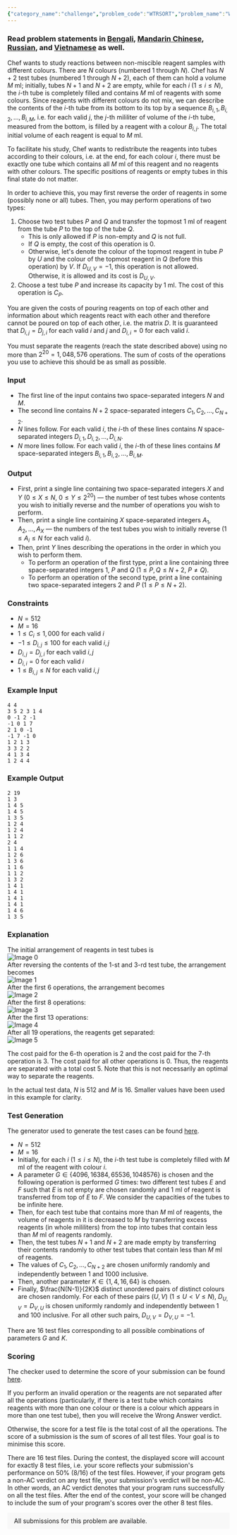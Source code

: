 ```yaml
---
{"category_name":"challenge","problem_code":"WTRSORT","problem_name":"Water Sort Puzzle (Challenge)","problemComponents":{"constraints":"","constraintsState":false,"subtasks":"","subtasksState":false,"inputFormat":"","inputFormatState":false,"outputFormat":"","outputFormatState":false,"sampleTestCases":{}},"video_editorial_url":"","languages_supported":{"0":"CPP14","1":"C","2":"JAVA","3":"PYTH 3.6","4":"CPP17","5":"PYTH","6":"PYP3","7":"CS2","8":"ADA","9":"PYPY","10":"TEXT","11":"PAS fpc","12":"NODEJS","13":"RUBY","14":"PHP","15":"GO","16":"HASK","17":"TCL","18":"PERL","19":"SCALA","20":"LUA","21":"kotlin","22":"BASH","23":"JS","24":"LISP sbcl","25":"rust","26":"PAS gpc","27":"BF","28":"CLOJ","29":"R","30":"D","31":"CAML","32":"FORT","33":"ASM","34":"swift","35":"FS","36":"WSPC","37":"LISP clisp","38":"SQL","39":"SCM guile","40":"PERL6","41":"ERL","42":"CLPS","43":"ICK","44":"NICE","45":"PRLG","46":"ICON","47":"COB","48":"SCM chicken","49":"PIKE","50":"SCM qobi","51":"ST","52":"SQLQ","53":"NEM"},"max_timelimit":5,"source_sizelimit":50000,"problem_author":"jay_1048576","problem_tester":"","date_added":"23-03-2021","tags":{"0":"april21","1":"greedy","2":"heuristic","3":"implementation","4":"jay_1048576","5":"tie"},"problem_difficulty_level":"Unavailable","best_tag":"","editorial_url":"https://discuss.codechef.com/problems/WTRSORT","time":{"view_start_date":1618219800,"submit_start_date":1618219800,"visible_start_date":1618219800,"end_date":1735669800},"is_direct_submittable":false,"problemDiscussURL":"https://discuss.codechef.com/search?q=WTRSORT","is_proctored":false,"visitedContests":{},"layout":"problem"}
---
```

### Read problem statements in [Bengali](https://www.codechef.com/download/translated/APRIL21/bengali/WTRSORT.pdf), [Mandarin Chinese](https://www.codechef.com/download/translated/APRIL21/mandarin/WTRSORT.pdf), [Russian](https://www.codechef.com/download/translated/APRIL21/russian/WTRSORT.pdf), and [Vietnamese](https://www.codechef.com/download/translated/APRIL21/vietnamese/WTRSORT.pdf) as well.

Chef wants to study reactions between non-miscible reagent samples with different colours. There are $N$ colours (numbered $1$ through $N$). Chef has $N+2$ test tubes (numbered $1$ through $N+2$), each of them can hold a volume $M$ ml; initially, tubes $N+1$ and $N+2$ are empty, while for each $i$ ($1 \le i \le N$), the $i$-th tube is completely filled and contains $M$ ml of reagents with some colours. Since reagents with different colours do not mix, we can describe the contents of the $i$-th tube from its bottom to its top by a sequence $B_{i,1}, B_{i,2}, \ldots, B_{i,M}$, i.e. for each valid $j$, the $j$-th mililiter of volume of the $i$-th tube, measured from the bottom, is filled by a reagent with a colour $B_{i,j}$. The total initial volume of each reagent is equal to $M$ ml.

To facilitate his study, Chef wants to redistribute the reagents into tubes according to their colours, i.e. at the end, for each colour $i$, there must be exactly one tube which contains all $M$ ml of this reagent and no reagents with other colours. The specific positions of reagents or empty tubes in this final state do not matter.

In order to achieve this, you may first reverse the order of reagents in some (possibly none or all) tubes. Then, you may perform operations of two types:
1. Choose two test tubes $P$ and $Q$ and transfer the topmost $1$ ml of reagent from the tube $P$ to the top of the tube $Q$.
    - This is only allowed if $P$ is non-empty and $Q$ is not full.
    - If $Q$ is empty, the cost of this operation is $0$.
    - Otherwise, let's denote the colour of the topmost reagent in tube $P$ by $U$ and the colour of the topmost reagent in $Q$ (before this operation) by $V$. If $D_{U,V} = -1$, this operation is not allowed. Otherwise, it is allowed and its cost is $D_{U,V}$.
2. Choose a test tube $P$ and increase its capacity by $1$ ml. The cost of this operation is $C_P$.

You are given the costs of pouring reagents on top of each other and information about which reagents react with each other and therefore cannot be poured on top of each other, i.e. the matrix $D$. It is guaranteed that $D_{i,j} = D_{j,i}$ for each valid $i$ and $j$ and $D_{i,i} = 0$ for each valid $i$.

You must separate the reagents (reach the state described above) using no more than $2^{20} = 1,048,576$ operations. The sum of costs of the operations you use to achieve this should be as small as possible.

### Input
- The first line of the input contains two space-separated integers $N$ and $M$.
- The second line contains $N+2$ space-separated integers $C_1, C_2, \ldots, C_{N+2}$.
- $N$ lines follow. For each valid $i$, the $i$-th of these lines contains $N$ space-separated integers $D_{i,1}, D_{i,2}, \ldots, D_{i,N}$.
- $N$ more lines follow. For each valid $i$, the $i$-th of these lines contains $M$ space-separated integers $B_{i,1}, B_{i,2}, \ldots, B_{i,M}$.

### Output
- First, print a single line containing two space-separated integers $X$ and $Y$ ($0 \leq X \leq N$, $0 \leq Y \leq 2^{20}$) ― the number of test tubes whose contents you wish to initially reverse and the number of operations you wish to perform.
- Then, print a single line containing $X$ space-separated integers $A_1, A_2, \ldots, A_X$ ― the numbers of the test tubes you wish to initially reverse ($1 \leq A_i \leq N$ for each valid $i$).
- Then, print $Y$ lines describing the operations in the order in which you wish to perform them.
    - To perform an operation of the first type, print a line containing three space-separated integers $1$, $P$ and $Q$ ($1 \le P, Q \le N+2$, $P \neq Q$).
    - To perform an operation of the second type, print a line containing two space-separated integers $2$ and $P$ ($1 \le P \le N+2$).

### Constraints
- $N = 512$
- $M = 16$
- $1 \leq C_i \leq 1,000$ for each valid $i$
- $-1 \leq D_{i,j} \leq 100$ for each valid $i,j$
- $D_{i,j} = D_{j,i}$ for each valid $i,j$
- $D_{i,i} = 0$ for each valid $i$
- $1 \leq B_{i,j} \leq N$ for each valid $i,j$

### Example Input
```
4 4
3 5 2 3 1 4
0 -1 2 -1
-1 0 1 7
2 1 0 -1
-1 7 -1 0
1 2 1 3
3 3 2 2
4 1 3 4
1 2 4 4
```

### Example Output
```
2 19
1 3
1 4 5
1 4 5
1 3 5
1 2 4
1 2 4
1 1 2
2 4
1 1 4
1 2 6
1 3 6
1 1 6
1 1 2
1 3 2
1 4 1
1 4 1
1 4 1
1 4 1
1 4 6
1 3 5
```
	
### Explanation
The initial arrangement of reagents in test tubes is  
![Image 0](https://s3.amazonaws.com/codechef_shared/download/Images/APRIL21/WTRSORT/WTRSORT+Sample+Initial.png)  
After reversing the contents of the $1$-st and $3$-rd test tube, the arrangement becomes  
![Image 1](https://s3.amazonaws.com/codechef_shared/download/Images/APRIL21/WTRSORT/WTRSORT+Sample+Move+-+0.png)  
After the first $6$ operations, the arrangement becomes  
![Image 2](https://s3.amazonaws.com/codechef_shared/download/Images/APRIL21/WTRSORT/WTRSORT+Sample+Move+-+6.png)  
After the first $8$ operations:  
![Image 3](https://s3.amazonaws.com/codechef_shared/download/Images/APRIL21/WTRSORT/WTRSORT+Sample+Move+-+8.png)  
After the first $13$ operations:  
![Image 4](https://s3.amazonaws.com/codechef_shared/download/Images/APRIL21/WTRSORT/WTRSORT+Sample+Move+-+13.png)  
After all $19$ operations, the reagents get separated:  
![Image 5](https://s3.amazonaws.com/codechef_shared/download/Images/APRIL21/WTRSORT/WTRSORT+Sample+Move+-+19.png)

The cost paid for the $6$-th operation is $2$ and the cost paid for the $7$-th operation is $3$. The cost paid for all other operations is $0$. Thus, the reagents are separated with a total cost $5$. Note that this is not necessarily an optimal way to separate the reagents.

In the actual test data, $N$ is $512$ and $M$ is $16$. Smaller values have been used in this example for clarity.

### Test Generation
The generator used to generate the test cases can be found [here](https://s3.amazonaws.com/codechef_shared/download/Images/APRIL21/WTRSORT/WTRSORT+Public+Generator.cpp).

- $N = 512$
- $M = 16$
- Initially, for each $i$ ($1 \le i \le N$), the $i$-th test tube is completely filled with $M$ ml of the reagent with colour $i$.
- A parameter $G \in \{4096, 16384, 65536, 1048576\}$ is chosen and the following operation is performed $G$ times: two different test tubes $E$ and $F$ such that $E$ is not empty are chosen randomly and $1$ ml of reagent is transferred from top of $E$ to $F$. We consider the capacities of the tubes to be infinite here.
- Then, for each test tube that contains more than $M$ ml of reagents, the volume of reagents in it is decreased to $M$ by transferring excess reagents (in whole mililiters) from the top into tubes that contain less than $M$ ml of reagents randomly.
- Then, the test tubes $N+1$ and $N+2$ are made empty by transferring their contents randomly to other test tubes that contain less than $M$ ml of reagents.
- The values of $C_1, C_2, \ldots, C_{N+2}$ are chosen uniformly randomly and independently between $1$ and $1000$ inclusive.
- Then, another parameter $K\in \{1,4,16,64\}$ is chosen.
- Finally, $\frac{N(N-1)}{2K}$ distinct unordered pairs of distinct colours are chosen randomly. For each of these pairs $(U, V)$ ($1 \le U \lt V \le N$), $D_{U,V} = D_{V,U}$ is chosen uniformly randomly and independently between $1$ and $100$ inclusive. For all other such pairs, $D_{U,V} = D_{V,U} = -1$.

There are $16$ test files corresponding to all possible combinations of parameters $G$ and $K$.

### Scoring
The checker used to determine the score of your submission can be found [here](https://s3.amazonaws.com/codechef_shared/download/Images/APRIL21/WTRSORT/WTRSORT+Public+Checker.cpp).

If you perform an invalid operation or the reagents are not separated after all the operations (particularly, if there is a test tube which contains reagents with more than one colour or there is a colour which appears in more than one test tube), then you will receive the Wrong Answer verdict.

Otherwise, the score for a test file is the total cost of all the operations. The score of a submission is the sum of scores of all test files. Your goal is to minimise this score.

There are 16 test files. During the contest, the displayed score will account for exactly 8 test files, i.e. your score reflects your submission's performance on 50% (8/16) of the test files. However, if your program gets a non-AC verdict on any test file, your submission's verdict will be non-AC. In other words, an AC verdict denotes that your program runs successfully on all the test files. After the end of the contest, your score will be changed to include the sum of your program's scores over the other 8 test files.

<aside style='background: #f8f8f8;padding: 10px 15px;'><div>All submissions for this problem are available.</div></aside>